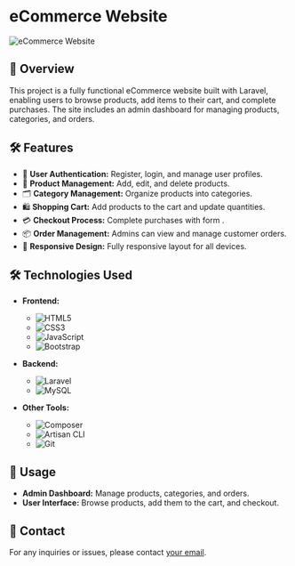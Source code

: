 # eCommerce Website

![eCommerce Website](https://link-to-your-image.png)

## 🚀 Overview

This project is a fully functional eCommerce website built with Laravel, enabling users to browse products, add items to their cart, and complete purchases. The site includes an admin dashboard for managing products, categories, and orders.

## 🛠️ Features

- 🔐 **User Authentication:** Register, login, and manage user profiles.
- 🛒 **Product Management:** Add, edit, and delete products.
- 🗂️ **Category Management:** Organize products into categories.
- 🛍️ **Shopping Cart:** Add products to the cart and update quantities.
- 💳 **Checkout Process:** Complete purchases with form .
- 📦 **Order Management:** Admins can view and manage customer orders.
- 📱 **Responsive Design:** Fully responsive layout for all devices.

## 🛠️ Technologies Used

- **Frontend:**
  - ![HTML5](https://img.shields.io/badge/HTML5-E34F26?style=flat&logo=html5&logoColor=white)
  - ![CSS3](https://img.shields.io/badge/CSS3-1572B6?style=flat&logo=css3&logoColor=white)
  - ![JavaScript](https://img.shields.io/badge/JavaScript-F7DF1E?style=flat&logo=javascript&logoColor=black)
  - ![Bootstrap](https://img.shields.io/badge/Bootstrap-563D7C?style=flat&logo=bootstrap&logoColor=white)

- **Backend:**
  - ![Laravel](https://img.shields.io/badge/Laravel-FF2D20?style=flat&logo=laravel&logoColor=white)
  - ![MySQL](https://img.shields.io/badge/MySQL-4479A1?style=flat&logo=mysql&logoColor=white)

- **Other Tools:**
  - ![Composer](https://img.shields.io/badge/Composer-885630?style=flat&logo=composer&logoColor=white)
  - ![Artisan CLI](https://img.shields.io/badge/Artisan-5A45FF?style=flat&logo=laravel&logoColor=white)
  - ![Git](https://img.shields.io/badge/Git-F05032?style=flat&logo=git&logoColor=white)

## 📂 Usage

- **Admin Dashboard:** Manage products, categories, and orders.
- **User Interface:** Browse products, add them to the cart, and checkout.


## 📧 Contact

For any inquiries or issues, please contact [your email](mailto:nourhanebndj@gmail.com).
